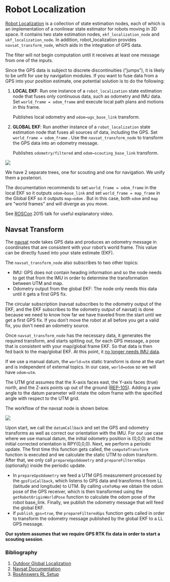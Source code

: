 # Robot Localization

[Robot Localization](http://docs.ros.org/en/noetic/api/robot_localization/html/index.html) is a collection of state estimation nodes, each of which is an implementation of a nonlinear state estimator for robots moving in 3D space. It contains two state estimation nodes, `ekf_localization_node` and `ukf_localization_node`. In addition, robot_localization provides `navsat_transform_node`, which aids in the integration of GPS data.

The filter will not begin computation until it receives at least one message from one of the inputs.

Since the GPS data is subject to discrete discontinuities (“jumps”), it is likely to be unfit for use by navigation modules. If you want to fuse data from a GPS into your position estimate, one potential solution is to do the following:

1. **LOCAL EKF**: Run one instance of a `robot_localization` state estimation node that fuses only continuous data, such as odometry and IMU data. Set `world_frame = odom_frame` and execute local path plans and motions in this frame.

    Publishes local odometry and `odom→ugv_base_link` transform.

2. **GLOBAL EKF**: Run another instance of a `robot_localization` state estimation node that fuses all sources of data, including the GPS. Set  `world_frame = odom_frame` . Use the `navsat_transform_node` to transform the GPS data into an odometry message.

    Publishes `odometry/filtered` and `odom→scouting_base_link` transform.

![](https://github.com/earthrover/er_localisation/blob/master/earth_rover_localization/docs/imgs/localization_setup.png)

We have 2 separate trees, one for scouting and one for navigation. We unify them a posteriori.

The documentation recommends to set `world_frame = odom_frame` in the local EKF so it outputs `odom→base_link` and set `world_frame = map_frame` in the Global EKF so it outputs `map→odom` . But in this case, both `odom` and `map` are "world frames" and will diverge as you move.

See [ROSCon](https://vimeo.com/142624091) 2015 talk for useful explanatory video.

## Navsat Transform

The [navsat](http://docs.ros.org/en/melodic/api/robot_localization/html/index.html) node takes GPS data and produces an odometry message in coordinates that are consistent with your robot’s world frame. This value can be directly fused into your state estimate (EKF).

The `navsat_transform_node` also subscribes to two other topics:

- IMU: GPS does not contain heading information and so the node needs to get that from the IMU in order to determine the transformation between UTM and map.
- Odometry output from the global EKF: The node only needs this data until it gets a first GPS fix.

The circular subscription (navsat subscribes to the odometry output of the EKF, and the EKF subscribes to the odometry output of navsat) is done because we need to know how far we have traveled from the start until we get a first GPS fix. If you don’t move the robot at all before you get a valid fix, you don't need an odometry source.

Once `navsat_transform_node` has the necessary data, it generates the required transform, and starts spitting out, for each GPS message, a pose that is consistent with your map/global frame EKF. So that data is then fed back to the map/global EKF. At this point, it [no longer needs IMU data](https://github.com/cra-ros-pkg/robot_localization/blob/a53709f364b6a88516632083387cb59c2bdd17bb/src/navsat_transform.cpp#L193).

If we use a manual datum, the `world→utm` static transform is done at the start and is independent of external topics. In our case, `world=odom` so we will have `odom→utm`.

The UTM grid assumes that the X-axis faces east, the Y-axis faces (true) north, and the Z-axis points up out of the ground ([REP-105](https://www.ros.org/reps/rep-0105.html)). Adding a yaw angle to the datum parameter will rotate the odom frame with the specified angle with respect to the UTM grid.

The workflow of the navsat node is shown below.

![](https://github.com/earthrover/er_localisation/blob/master/earth_rover_localization/docs/imgs/navsat_workflow.png)

Upon start, we call the `datumCallback` and set the GPS and odometry transforms as well as correct our orientation with the IMU. For our use case where we use manual datum, the initial odometry position is (0,0,0) and the initial corrected orientation is RPY(0,0,0). Next, we perform a periodic update. The first time this function gets called, the `computeTransform` function is executed and we calculate the static UTM to odom transform. After that, we only call `prepareGpsOdometry` and `prepareFilteredGps` (optionally) inside the periodic update.
- In `prepareGpsOdometry` we feed a UTM GPS measurement processed by the `gpsFixCallback`, which listens to GPS data and transforms it from LL (latitude and longitude) to UTM. By calling `utmToMap` we obtain the odom pose of the GPS receiver, which is then transformed using the `getRobotOriginWorldPose` function to calculate the odom pose of the robot base_link. Finally, we publish the odometry message that will feed the global EKF.
- If `publish_gps=true`, the `prepareFilteredGps` function gets called in order to transform the odometry message published by the global EKF to a LL GPS message.

**Our system assumes that we require GPS RTK fix data in order to start a scouting session**.

### Bibliography

1. [Outdoor Global Localization](https://www.robotandchisel.com/2020/05/01/outdoor-navigation/)
2. [Navsat Documentation](https://github.com/cra-ros-pkg/robot_localization/issues/550)
3. [RosAnswers RL Setup](https://answers.ros.org/question/202117/integrate-a-gps-sensor-with-robot_localization-and-use-move_base-node/)
